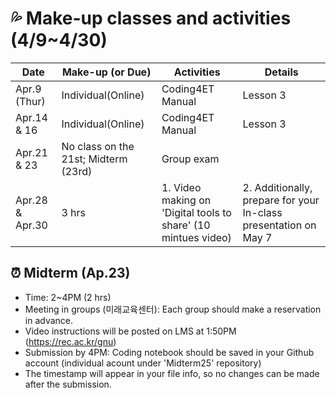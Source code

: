 # 💦 Make-up classes and activities (4/9~4/30)

|Date|Make-up (or Due)|Activities|Details|
|--|--|--|--|
|Apr.9 (Thur)|Individual(Online)|Coding4ET Manual|Lesson 3||
|Apr.14 & 16|Individual(Online)|Coding4ET Manual|Lesson 3||
|Apr.21 & 23|No class on the 21st; Midterm (23rd)|Group exam||
|Apr.28 & Apr.30|3 hrs|1. Video making on 'Digital tools to share' (10 mintues video)|2. Additionally, prepare for your In-class presentation on May 7|

## ⏰ Midterm (Ap.23)
+ Time: 2~4PM (2 hrs)
+ Meeting in groups (미래교육센터): Each group should make a reservation in advance.
+ Video instructions will be posted on LMS at 1:50PM (https://rec.ac.kr/gnu)
+ Submission by 4PM: Coding notebook should be saved in your Github account (individual acount under 'Midterm25' repository)
+ The timestamp will appear in your file info, so no changes can be made after the submission.
